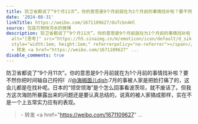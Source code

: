 ```yaml
---
title: 防卫省都说了“9个月11次”。你的意思是9个月前就在为1个月前的事情找补啦？要不然你把时间轴自己捋捋[思考]//@海椒面儿dish:7月的事被人家是把脸打痛了的，这会...
date: '2024-08-31'
linkTitle: https://weibo.com/1671109627/OuTcbn4Hl
source: 包容万物恒河水的微博
description: 防卫省都说了“9个月11次”。你的意思是9个月前就在为1个月前的事情找补啦？要不然你把时间轴自己捋捋<span class="url-icon"><img
  alt="[思考]" src="https://h5.sinaimg.cn/m/emoticon/icon/default/d_sikao-ff9602dd08.png"
  style="width:1em; height:1em;" referrerpolicy="no-referrer"></span>//<a href="https://weibo.com/n/%E6%B5%B7%E6%A4%92%E9%9D%A2%E5%84%BFdish">@海椒面儿dish</a>:7月的事被人家是把脸打痛了的，这会儿都是在找补呢。日本的“领空领海”是个怎么回事看波茨坦，就不废话了。但我方这次海防所暴露出来的问题还是要认真总结的，说真的被人家搞成那样，实在不是一个上五常实力应有的表现。<br><blockquote>
  - 转发 <a href="https://weibo.com/1671109627" ...
disable_comments: true
---
```

防卫省都说了“9个月11次”。你的意思是9个月前就在为1个月前的事情找补啦？要不然你把时间轴自己捋捋<span class="url-icon"><img alt="[思考]" src="https://h5.sinaimg.cn/m/emoticon/icon/default/d_sikao-ff9602dd08.png" style="width:1em; height:1em;" referrerpolicy="no-referrer"></span>//<a href="https://weibo.com/n/%E6%B5%B7%E6%A4%92%E9%9D%A2%E5%84%BFdish">@海椒面儿dish</a>:7月的事被人家是把脸打痛了的，这会儿都是在找补呢。日本的“领空领海”是个怎么回事看波茨坦，就不废话了。但我方这次海防所暴露出来的问题还是要认真总结的，说真的被人家搞成那样，实在不是一个上五常实力应有的表现。<br><blockquote> - 转发 <a href="https://weibo.com/1671109627" ...